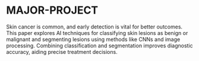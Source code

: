 # MAJOR-PROJECT
Skin cancer is common, and early detection is vital for better outcomes. This paper explores AI techniques for classifying skin lesions as benign or malignant and segmenting lesions using methods like CNNs and image processing. Combining classification and segmentation improves diagnostic accuracy, aiding precise treatment decisions.
